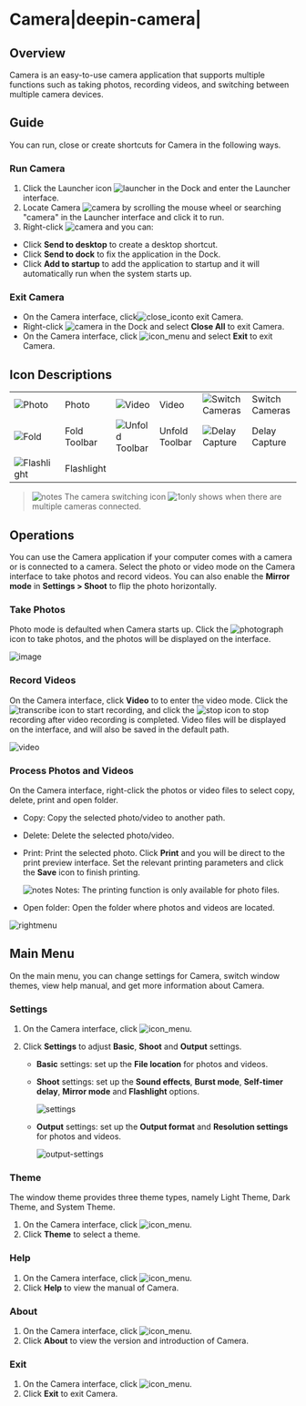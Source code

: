 # Camera|deepin-camera|

## Overview

Camera is an easy-to-use camera application that supports multiple functions such as taking photos, recording videos, and switching between multiple camera devices.

## Guide

You can run, close or create shortcuts for Camera in the following ways.

### Run Camera

1. Click the Launcher icon ![launcher](../common/deepin_launcher.svg) in the Dock and enter the Launcher interface.
2. Locate Camera ![camera](../common/camera.svg) by scrolling the mouse wheel or searching "camera" in the Launcher interface and click it to run.
3. Right-click ![camera](../common/camera.svg) and you can:

 - Click **Send to desktop** to create a desktop shortcut.
 - Click **Send to dock** to fix the application in the Dock.
 - Click **Add to startup** to add the application to startup and it will automatically run when the system starts up.

### Exit Camera

- On the Camera interface, click![close_icon](../common/close.svg)to exit Camera.
- Right-click ![camera](../common/camera.svg) in the Dock and select **Close All** to exit Camera.
- On the Camera interface, click ![icon_menu](../common/icon_menu.svg) and select **Exit** to exit Camera.

## Icon Descriptions
<table class="block1">
    <tbody>
        <tr>
            <td><img src="../common/photograph.png" alt="Photo" class="inline" /></td>
            <td>Photo</td>
            <td><img src="../common/record.png" alt="Video" class="inline" /></td>
            <td>Video</td>
            <td><img src="../common/switch.png" alt="Switch Cameras" class="inline" /></td>
            <td>Switch Cameras</td>
        </tr>
        <tr>
            <td><img src="../common/more.png" alt="Fold" class="inline" /></td>
            <td>Fold Toolbar</td>
            <td><img src="../common/fold.png" alt="Unfold Toolbar" class="inline" /></td>
            <td>Unfold Toolbar</td>
            <td><img src="../common/delay.png" alt="Delay Capture" class="inline" /></td>
            <td>Delay Capture</td>
       </tr>   
       <tr>
            <td><img src="../common/flashlight.png" alt="Flashlight" class="inline" /></td>
            <td>Flashlight</td>
            <td></td>
            <td></td>
            <td></td>
            <td></td>
        </tr>
    </tbody>
</table>



> ![notes](../common/notes.svg) The camera switching icon ![1](fig/switch.png)only shows when there are multiple cameras connected.

## Operations

You can use the Camera application if your computer comes with a camera or is connected to a camera. Select the photo or video mode on the Camera interface to take photos and record videos. You can also enable the **Mirror mode** in **Settings > Shoot** to flip the photo horizontally.

### Take Photos

Photo mode is defaulted when Camera starts up. Click the ![photograph](../common/photograph.png) icon to take photos, and the photos will be displayed on the interface.

![image](fig/d_image.png)

### Record Videos

On the Camera interface, click **Video** to to enter the video mode. Click  the![transcribe](../common/record.svg) icon to start recording, and click the ![stop](../common/stop.svg) icon to stop recording after video recording is completed. Video files will be displayed on the interface, and will also be saved in the default path.

![video](fig/d_video.png)

### Process Photos and Videos

On the Camera interface, right-click the photos or video files to select copy, delete, print and open folder.

- Copy: Copy the selected photo/video to another path.

- Delete: Delete the selected photo/video.

- Print: Print the selected photo. Click **Print** and you will be direct to the print preview interface. Set the relevant printing parameters and click the **Save** icon to finish printing.

    ![notes](../common/notes.svg) Notes: The printing function is only available for photo files. 

- Open folder: Open the folder where photos and videos are located.


![rightmenu](fig/d_right_menu.png)

## Main Menu

On the main menu, you can change settings for Camera, switch window themes, view help manual, and get more information about Camera.

### Settings

1. On the Camera interface, click ![icon_menu](../common/icon_menu.svg).
2. Click **Settings** to adjust **Basic**, **Shoot** and **Output** settings.

   - **Basic** settings: set up the **File location** for photos and videos.
   - **Shoot** settings: set up the **Sound effects**, **Burst mode**, **Self-timer delay**, **Mirror mode** and **Flashlight** options.

     ![settings](fig/d_settings.png)

   - **Output** settings: set up the **Output format** and **Resolution settings** for photos and videos.
   
     ![output-settings](fig/d_outputsettings.png)

### Theme

The window theme provides three theme types, namely Light Theme, Dark Theme, and System Theme.

1.  On the Camera interface, click ![icon_menu](../common/icon_menu.svg).
2.  Click **Theme** to select a theme.

### Help

1.  On the Camera interface, click ![icon_menu](../common/icon_menu.svg).
2.  Click **Help** to view the manual of Camera.

### About

1.  On the Camera interface, click ![icon_menu](../common/icon_menu.svg).
2.  Click **About** to view the version and introduction of Camera. 

### Exit

1.   On the Camera interface, click ![icon_menu](../common/icon_menu.svg). 
2.  Click **Exit** to exit Camera.